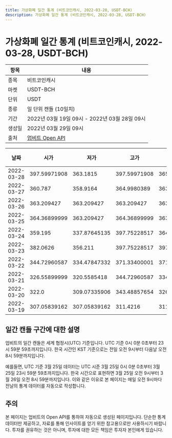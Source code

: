 ```yaml
---
title: 가상화폐 일간 통계 (비트코인캐시, 2022-03-28, USDT-BCH)
description: 가상화폐 일간 통계 (비트코인캐시, 2022-03-28, USDT-BCH)
---
```


가상화폐 일간 통계 (비트코인캐시, 2022-03-28, USDT-BCH)
===

|항목|내용|
|--|--|
|종목|비트코인캐시|
|마켓|USDT-BCH|
|단위|USDT|
|종류|일 단위 캔들 (10일치)|
|기간|2022년 03월 19일 09시 - 2022년 03월 28일 09시|
|생성일|2022년 03월 29일 09시|
|출처|[업비트 Open API](https://docs.upbit.com)|


|날짜|시가|저가|고가|종가|비고|
|--|--|--|--|--|--|
|2022-03-28|397.59971908|363.1815|397.59971908|365.73753668|    |
|2022-03-27|360.787|358.9164|364.9980389|363.0|    |
|2022-03-26|363.209427|363.209427|363.209427|363.209427|    |
|2022-03-25|364.36899999|363.209427|364.36899999|363.209427|    |
|2022-03-24|359.195|337.87645135|397.75228517|364.36899999|    |
|2022-03-23|382.0626|356.211|397.75228517|397.75228517|    |
|2022-03-22|344.72960587|334.47847332|371.33400001|371.33400001|    |
|2022-03-21|326.55899999|320.5585418|344.72960587|334.28421578|    |
|2022-03-20|322.0|309.07335906|343.48857654|326.161|    |
|2022-03-19|307.05839162|307.05839162|311.4216|311.4216|    |


일간 캔들 구간에 대한 설명
---


업비트의 일간 캔들은 세계 협정시(UTC) 기준입니다. 
UTC 기준 0시 0분 0초부터 23시 59분 59초까지입니다. 
한국 시간인 KST 기준으로는 전일 오전 9시부터 다음날 오전 8시 59분까지입니다. 


예를들면, UTC 기준 3월 25일 데이터는 UTC 시준 3월 25일 0시 0분 0초부터 3월 25일 23시 59분 59초까지입니다. 
한국 시간으로 표현하면 3월 25일 오전 9시부터 3월 26일 오전 8시 59분까지입니다. 
이와 같은 이유로 본 페이지는 매일 오전 9시마다 전날의 통계 데이터를 자동으로 작성합니다. 


주의
---


본 페이지는 업비트의 Open API를 통하여 자동으로 생성된 페이지입니다. 
단순한 통계 데이터만 제공하고, 자료를 통해 인사이트를 얻기 위한 참고용으로만 사용하시기 바랍니다. 
투자를 권유하는 것은 아니며, 투자에 대한 모든 책임은 투자자 본인에게 있습니다. 
